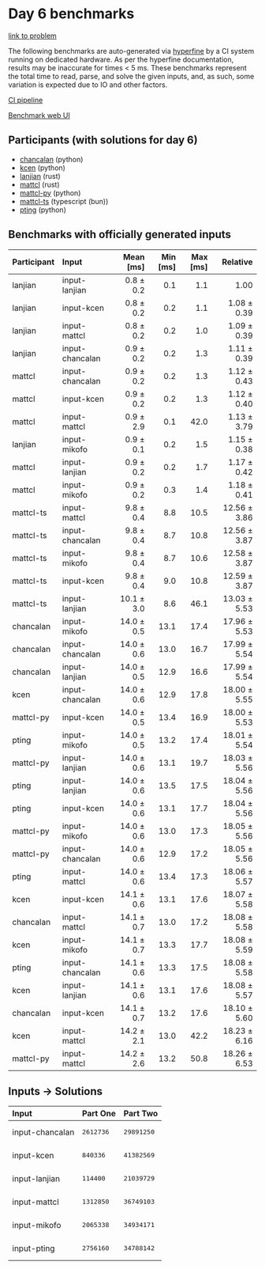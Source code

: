 # Day 6 benchmarks

[link to problem](https://adventofcode.com/2023/day/6)

The following benchmarks are auto-generated via
[hyperfine](https://github.com/sharkdp/hyperfine) by a CI system running on
dedicated hardware. As per the hyperfine documentation, results may be
inaccurate for times < 5 ms. These benchmarks represent the total time to read,
parse, and solve the given inputs, and, as such, some variation is expected due
to IO and other factors.

[CI pipeline](http://ci.papercode.net:8080/teams/main/pipelines/aoc2023)

[Benchmark web UI](https://aoc.ancalagon.black)


## Participants (with solutions for day 6)

- [chancalan](https://github.com/chancalan/aoc2023) (python)
- [kcen](https://github.com/kcen/aoc2023) (python)
- [lanjian](https://github.com/lanjian/aoc-2023) (rust)
- [mattcl](https://github.com/mattcl/aoc2023) (rust)
- [mattcl-py](https://github.com/mattcl/aoc2023-py) (python)
- [mattcl-ts](https://github.com/mattcl/aoc2023-js) (typescript (bun))
- [pting](https://github.com/pting/aoc2023) (python)


## Benchmarks with officially generated inputs

| Participant | Input | Mean [ms] | Min [ms] | Max [ms] | Relative |
|:---|:---|---:|---:|---:|---:|
| lanjian | input-lanjian | 0.8 ± 0.2 | 0.1 | 1.1 | 1.00 |
| lanjian | input-kcen | 0.8 ± 0.2 | 0.2 | 1.1 | 1.08 ± 0.39 |
| lanjian | input-mattcl | 0.8 ± 0.2 | 0.2 | 1.0 | 1.09 ± 0.39 |
| lanjian | input-chancalan | 0.9 ± 0.2 | 0.2 | 1.3 | 1.11 ± 0.39 |
| mattcl | input-chancalan | 0.9 ± 0.2 | 0.2 | 1.3 | 1.12 ± 0.43 |
| mattcl | input-kcen | 0.9 ± 0.2 | 0.2 | 1.3 | 1.12 ± 0.40 |
| mattcl | input-mattcl | 0.9 ± 2.9 | 0.1 | 42.0 | 1.13 ± 3.79 |
| lanjian | input-mikofo | 0.9 ± 0.1 | 0.2 | 1.5 | 1.15 ± 0.38 |
| mattcl | input-lanjian | 0.9 ± 0.2 | 0.2 | 1.7 | 1.17 ± 0.42 |
| mattcl | input-mikofo | 0.9 ± 0.2 | 0.3 | 1.4 | 1.18 ± 0.41 |
| mattcl-ts | input-mattcl | 9.8 ± 0.4 | 8.8 | 10.5 | 12.56 ± 3.86 |
| mattcl-ts | input-chancalan | 9.8 ± 0.4 | 8.7 | 10.8 | 12.56 ± 3.87 |
| mattcl-ts | input-mikofo | 9.8 ± 0.4 | 8.7 | 10.6 | 12.58 ± 3.87 |
| mattcl-ts | input-kcen | 9.8 ± 0.4 | 9.0 | 10.8 | 12.59 ± 3.87 |
| mattcl-ts | input-lanjian | 10.1 ± 3.0 | 8.6 | 46.1 | 13.03 ± 5.53 |
| chancalan | input-mikofo | 14.0 ± 0.5 | 13.1 | 17.4 | 17.96 ± 5.53 |
| chancalan | input-chancalan | 14.0 ± 0.6 | 13.0 | 16.7 | 17.99 ± 5.54 |
| chancalan | input-lanjian | 14.0 ± 0.5 | 12.9 | 16.6 | 17.99 ± 5.54 |
| kcen | input-chancalan | 14.0 ± 0.6 | 12.9 | 17.8 | 18.00 ± 5.55 |
| mattcl-py | input-kcen | 14.0 ± 0.5 | 13.4 | 16.9 | 18.00 ± 5.53 |
| pting | input-mikofo | 14.0 ± 0.5 | 13.2 | 17.4 | 18.01 ± 5.54 |
| mattcl-py | input-lanjian | 14.0 ± 0.6 | 13.1 | 19.7 | 18.03 ± 5.56 |
| pting | input-lanjian | 14.0 ± 0.6 | 13.5 | 17.5 | 18.04 ± 5.56 |
| pting | input-kcen | 14.0 ± 0.6 | 13.1 | 17.7 | 18.04 ± 5.56 |
| mattcl-py | input-mikofo | 14.0 ± 0.6 | 13.0 | 17.3 | 18.05 ± 5.56 |
| mattcl-py | input-chancalan | 14.0 ± 0.6 | 12.9 | 17.2 | 18.05 ± 5.56 |
| pting | input-mattcl | 14.0 ± 0.6 | 13.4 | 17.3 | 18.06 ± 5.57 |
| kcen | input-kcen | 14.1 ± 0.6 | 13.1 | 17.6 | 18.07 ± 5.58 |
| chancalan | input-mattcl | 14.1 ± 0.7 | 13.0 | 17.2 | 18.08 ± 5.58 |
| kcen | input-mikofo | 14.1 ± 0.7 | 13.3 | 17.7 | 18.08 ± 5.59 |
| pting | input-chancalan | 14.1 ± 0.6 | 13.3 | 17.5 | 18.08 ± 5.58 |
| kcen | input-lanjian | 14.1 ± 0.6 | 13.1 | 17.6 | 18.08 ± 5.57 |
| chancalan | input-kcen | 14.1 ± 0.7 | 13.2 | 17.6 | 18.10 ± 5.60 |
| kcen | input-mattcl | 14.2 ± 2.1 | 13.0 | 42.2 | 18.23 ± 6.16 |
| mattcl-py | input-mattcl | 14.2 ± 2.6 | 13.2 | 50.8 | 18.26 ± 6.53 |


## Inputs -> Solutions

| Input | Part One | Part Two |
|:---|:---|:---|
|input-chancalan|<pre>2612736</pre>|<pre>29891250</pre>|
|input-kcen|<pre>840336</pre>|<pre>41382569</pre>|
|input-lanjian|<pre>114400</pre>|<pre>21039729</pre>|
|input-mattcl|<pre>1312850</pre>|<pre>36749103</pre>|
|input-mikofo|<pre>2065338</pre>|<pre>34934171</pre>|
|input-pting|<pre>2756160</pre>|<pre>34788142</pre>|